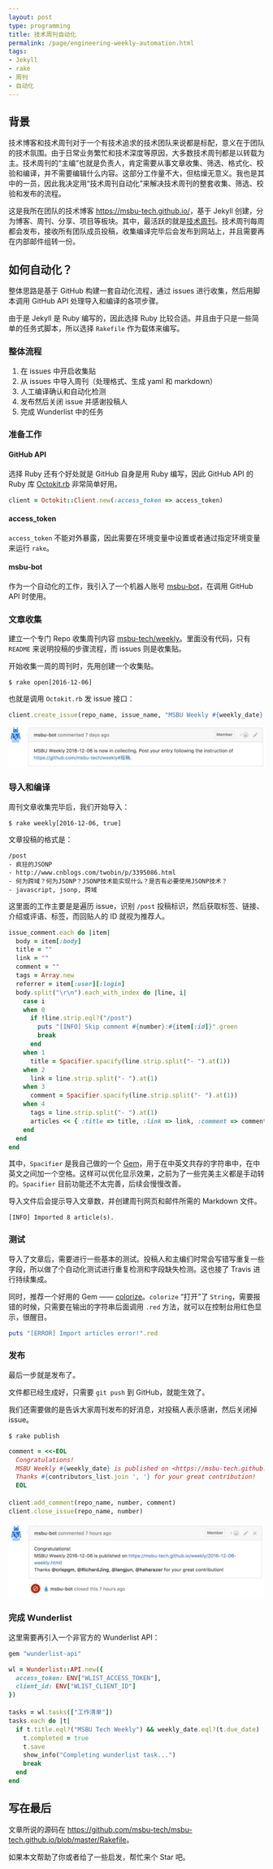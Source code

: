 ```yaml
---
layout: post
type: programming
title: 技术周刊自动化
permalink: /page/engineering-weekly-automation.html
tags:
- Jekyll
- rake
- 周刊
- 自动化
---
```


## 背景

技术博客和技术周刊对于一个有技术追求的技术团队来说都是标配，意义在于团队的技术氛围。由于日常业务繁忙和技术深度等原因，大多数技术周刊都是以转载为主。技术周刊的“主编”也就是负责人，肯定需要从事文章收集、筛选、格式化、校验和编译，并不需要编辑什么内容。这部分工作量不大，但枯燥无意义。我也是其中的一员，因此我决定用“技术周刊自动化”来解决技术周刊的整套收集、筛选、校验和发布的流程。

这是我所在团队的技术博客 <https://msbu-tech.github.io/>，基于 Jekyll 创建，分为博客、周刊、分享、项目等板块。其中，最活跃的就是[技术周刊](https://msbu-tech.github.io/weekly/)。技术周刊每周都会发布，接收所有团队成员投稿，收集编译完毕后会发布到网站上，并且需要再在内部邮件组转一份。

## 如何自动化？

整体思路是基于 GitHub 构建一套自动化流程，通过 issues 进行收集，然后用脚本调用 GitHub API 处理导入和编译的各项步骤。

由于是 Jekyll 是 Ruby 编写的，因此选择 Ruby 比较合适。并且由于只是一些简单的任务式脚本，所以选择 `Rakefile` 作为载体来编写。

### 整体流程

1. 在 issues 中开启收集贴
2. 从 issues 中导入周刊（处理格式、生成 yaml 和 markdown）
3. 人工编译确认和自动化检测
4. 发布然后关闭 issue 并感谢投稿人
5. 完成 Wunderlist 中的任务

### 准备工作

#### GitHub API

选择 Ruby 还有个好处就是 GitHub 自身是用 Ruby 编写，因此 GitHub API 的 Ruby 库 [Octokit.rb](https://github.com/octokit/octokit.rb) 非常简单好用。

```ruby
client = Octokit::Client.new(:access_token => access_token)
```

#### access_token

`access_token` 不能对外暴露，因此需要在环境变量中设置或者通过指定环境变量来运行 `rake`。

#### msbu-bot

作为一个自动化的工作，我引入了一个机器人账号 [msbu-bot](https://github.com/msbu-bot/)，在调用 GitHub API 时使用。

### 文章收集

建立一个专门 Repo 收集周刊内容 [msbu-tech/weekly](https://github.com/msbu-tech/weekly)。里面没有代码，只有 `README` 来说明投稿的步骤流程，而 issues 则是收集贴。

开始收集一周的周刊时，先用创建一个收集贴。

```
$ rake open[2016-12-06]
```

也就是调用 `Octokit.rb` 发 issue 接口：

```ruby
client.create_issue(repo_name, issue_name, "MSBU Weekly #{weekly_date} is now in collecting. Post your entry following the instruction of <https://github.com/msbu-tech/weekly#投稿>.")
```

![](/image/msbu-bot-open-issue.jpg)

### 导入和编译

周刊文章收集完毕后，我们开始导入：

```
$ rake weekly[2016-12-06, true]
```

文章投稿的格式是：

```
/post
- 疯狂的JSONP
- http://www.cnblogs.com/twobin/p/3395086.html
- 何为跨域？何为JSONP？JSONP技术能实现什么？是否有必要使用JSONP技术？
- javascript, jsonp, 跨域
```

这里面的工作主要是是遍历 issue，识别 `/post` 投稿标识，然后获取标签、链接、介绍或评语、标签，而回贴人的 ID 就视为推荐人。

```ruby
issue_comment.each do |item|
  body = item[:body]
  title = ""
  link = ""
  comment = ""
  tags = Array.new
  referrer = item[:user][:login]
  body.split("\r\n").each_with_index do |line, i|
    case i
    when 0
      if !line.strip.eql?("/post")
        puts "[INFO] Skip comment #{number}:#{item[:id]}".green
        break
      end
    when 1
      title = Spacifier.spacify(line.strip.split("- ").at(1))
    when 2
      link = line.strip.split("- ").at(1)
    when 3
      comment = Spacifier.spacify(line.strip.split("- ").at(1))
    when 4
      tags = line.strip.split("- ").at(1)
      articles << { :title => title, :link => link, :comment => comment, :tags => tags, :referrer => referrer }
    end
  end
end
```

其中，`Spacifier` 是我自己做的一个 [Gem](https://github.com/crispgm/spacifier)，用于在中英文共存的字符串中，在中英文之间加一个空格。这样可以优化显示效果，之前为了一些完美主义都是手动转的。`Spacifier` 目前功能还不太完善，后续会慢慢改善。

导入文件后会提示导入文章数，并创建周刊网页和邮件所需的 Markdown 文件。

```
[INFO] Imported 8 article(s).
```

### 测试

导入了文章后，需要进行一些基本的测试。投稿人和主编们时常会写错写重复一些字段，所以做了个自动化测试进行重复检测和字段缺失检测。这也接了 Travis 进行持续集成。

同时，推荐一个好用的 Gem —— [colorize](https://github.com/fazibear/colorize)。`colorize` “打开”了 `String`，需要报错的时候，只需要在输出的字符串后面调用 `.red` 方法，就可以在控制台用红色显示，很醒目。

```ruby
puts "[ERROR] Import articles error!".red
```

### 发布

最后一步就是发布了。

文件都已经生成好，只需要 `git push` 到 GitHub，就能生效了。

我们还需要做的是告诉大家周刊发布的好消息，对投稿人表示感谢，然后关闭掉 issue。

```
$ rake publish
```

```ruby
comment = <<-EOL
  Congratulations!
  MSBU Weekly #{weekly_date} is published on <https://msbu-tech.github.io/weekly/#{weekly_date}-weekly.html>!
  Thanks #{contributors_list.join ', '} for your great contribution!
  EOL

client.add_comment(repo_name, number, comment)
client.close_issue(repo_name, number)
```

![](/image/msbu-bot-say-thanks-and-close.jpg)

### 完成 Wunderlist

这里需要再引入一个非官方的 Wunderlist API：

```ruby
gem "wunderlist-api"
```

```ruby
wl = Wunderlist::API.new({
  access_token: ENV["WLIST_ACCESS_TOKEN"],
  client_id: ENV["WLIST_CLIENT_ID"]
})

tasks = wl.tasks(["工作清单"])
tasks.each do |t|
  if t.title.eql?("MSBU Tech Weekly") && weekly_date.eql?(t.due_date)
    t.completed = true
    t.save
    show_info("Completing wunderlist task...")
    break
  end
end
```

## 写在最后

文章所说的源码在 <https://github.com/msbu-tech/msbu-tech.github.io/blob/master/Rakefile>。

如果本文帮助了你或者给了一些启发，帮忙来个 Star 吧。
